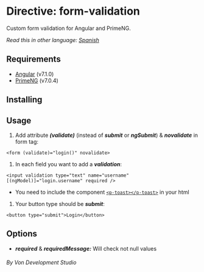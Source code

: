 # Directive: form-validation
Custom form validation for Angular and PrimeNG.

_Read this in other language: [Spanish](README.es.md)_

## Requirements
* [Angular](https://angular.io/guide/quickstart) (v7.1.0)
* [PrimeNG](https://www.primefaces.org/primeng/#/setup) (v7.0.4)

## Installing


## Usage
1. Add attribute _**(validate)**_ (instead of _**submit**_ or _**ngSubmit**_) & _**novalidate**_ in form tag:
```
<form (validate)="login()" novalidate>
```
1. In each field you want to add a _**validation**_:
```
<input validation type="text" name="username" [(ngModel)]="login.username" required />
```
  * You need to include the component [```<p-toast></p-toast>```](https://www.primefaces.org/primeng/#/toast) in your html

1.  Your button type should be _**submit**_:
```
<button type="submit">Login</button>
```

## Options

* _**required**_ & _**requiredMessage:**_ Will check not null values


###### _By Von Development Studio_
